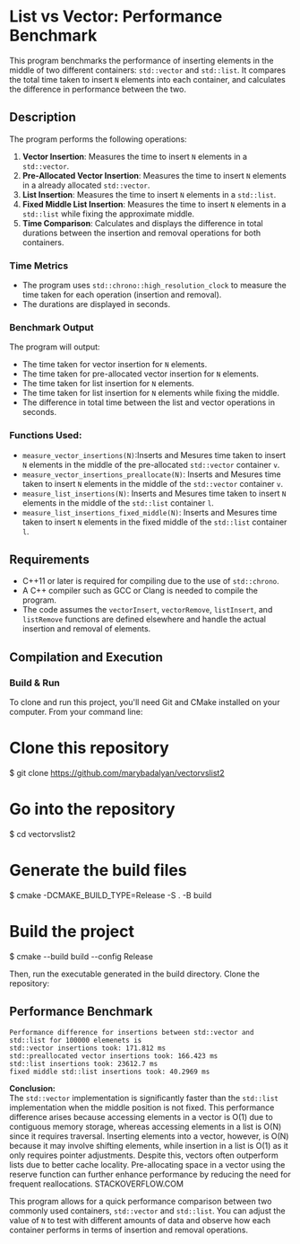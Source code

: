 
# List vs Vector: Performance Benchmark

This program benchmarks the performance of inserting  elements in the middle of two different containers: `std::vector` and `std::list`. It compares the total time taken to insert  `N` elements into each container, and calculates the difference in performance between the two.

## Description

The program performs the following operations:

1. **Vector Insertion**: Measures the time to insert `N` elements in a `std::vector`.
2. **Pre-Allocated Vector Insertion**: Measures the time to insert `N` elements in a already allocated `std::vector`.
3. **List Insertion**: Measures the time to insert `N` elements in a `std::list`.
4. **Fixed Middle List Insertion**: Measures the time to insert `N` elements in a `std::list` while fixing the approximate middle.
5. **Time Comparison**: Calculates and displays the difference in total durations between the insertion and removal operations for both containers.

### Time Metrics

- The program uses `std::chrono::high_resolution_clock` to measure the time taken for each operation (insertion and removal).
- The durations are displayed in seconds.

### Benchmark Output

The program will output:

- The time taken for vector insertion for `N` elements.
- The time taken for pre-allocated vector insertion for `N` elements.
- The time taken for list insertion for `N` elements.
- The time taken for list insertion for `N` elements while fixing the middle.
- The difference in total time between the list and vector operations in seconds.


### Functions Used:
- `measure_vector_insertions(N)`:Inserts and Mesures time taken to insert `N` elements in the middle of the pre-allocated `std::vector` container `v`.
- `measure_vector_insertions_preallocate(N)`: Inserts and Mesures time taken to insert `N` elements in the middle of the `std::vector` container `v`.
- `measure_list_insertions(N)`: Inserts and Mesures time taken to insert `N` elements in the middle of the `std::list` container `l`.
- `measure_list_insertions_fixed_middle(N)`: Inserts and Mesures time taken to insert `N` elements in the fixed middle of the `std::list` container `l`.

## Requirements

- C++11 or later is required for compiling due to the use of `std::chrono`.
- A C++ compiler such as GCC or Clang is needed to compile the program.
- The code assumes the `vectorInsert`, `vectorRemove`, `listInsert`, and `listRemove` functions are defined elsewhere and handle the actual insertion and removal of elements.

## Compilation and Execution

### Build & Run
To clone and run this project, you'll need Git and CMake installed on your computer. From your command line:

# Clone this repository
$ git clone https://github.com/marybadalyan/vectorvslist2

# Go into the repository
$ cd vectorvslist2

# Generate the build files
$ cmake -DCMAKE_BUILD_TYPE=Release -S . -B build

# Build the project
$ cmake --build build --config Release

Then, run the executable generated in the build directory.
Clone the repository:



## Performance Benchmark


```
Performance difference for insertions between std::vector and std::list for 100000 elemenets is
std::vector insertions took: 171.812 ms
std::preallocated vector insertions took: 166.423 ms
std::list insertions took: 23612.7 ms
fixed middle std::list insertions took: 40.2969 ms
```
**Conclusion:**  
The ```std::vector``` implementation is significantly faster than the ```std::list``` implementation when the middle position is not fixed. This performance difference arises because accessing elements in a vector is O(1) due to contiguous memory storage, whereas accessing elements in a list is O(N) since it requires traversal. Inserting elements into a vector, however, is O(N) because it may involve shifting elements, while insertion in a list is O(1) as it only requires pointer adjustments. Despite this, vectors often outperform lists due to better cache locality. Pre-allocating space in a vector using the reserve function can further enhance performance by reducing the need for frequent reallocations. 
STACKOVERFLOW.COM

This program allows for a quick performance comparison between two commonly used containers, `std::vector` and `std::list`. You can adjust the value of `N` to test with different amounts of data and observe how each container performs in terms of insertion and removal operations.
